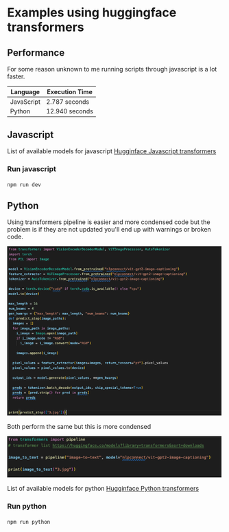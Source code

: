 # Examples using huggingface transformers


## Performance
For some reason unknown to me running scripts through javascript is a lot faster.

| Language | Execution Time |
|----------|---------------|
| JavaScript | 2.787 seconds |
| Python | 12.940 seconds |
## Javascript

List of available models for javascript
[Hugginface Javascript transformers](https://huggingface.co/models?other=transformers.js&sort=modified)

### Run javascript

`npm run dev`

## Python
Using transformers pipeline is easier and more condensed code but the problem is if they are not updated you'll end up with warnings or broken code.

<img src="https://github.com/pitieu/huggingface-transformers/blob/main/assets/long_python.png" width="500" >

Both perform the same but this is more condensed

<img src="https://github.com/pitieu/huggingface-transformers/blob/main/assets/short_python.png" width="500" >

List of available models for python
[Hugginface Python transformers](https://huggingface.co/models?library=transformers&sort=downloads)

### Run python

`npm run python`